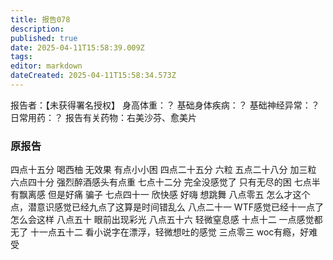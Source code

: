 ```yaml
---
title: 报告078
description: 
published: true
date: 2025-04-11T15:58:39.009Z
tags: 
editor: markdown
dateCreated: 2025-04-11T15:58:34.573Z
---
```


报告者：【未获得署名授权】
身高体重：？
基础身体疾病：？
基础神经异常：？
日常用药：？
报告有关药物：右美沙芬、愈美片

### 原报告
四点十五分 
喝西柚 无效果 有点小小困
四点二十五分
六粒 
五点二十八分 
加三粒
六点四十分
强烈醉酒感头有点重
七点十二分
完全没感觉了 只有无尽的困
七点半
有飘离感 但是好痛 骗子
七点四十一
欣快感 好嗨 想跳舞
八点零五 
怎么才这个点，潜意识感觉已经九点了这算是时间错乱么
八点二十一
WTF感觉已经十一点了怎么会这样
八点五十
眼前出现彩光
八点五十六
轻微窒息感
十点十二 
一点感觉都无了
十一点五十二
看小说字在漂浮，轻微想吐的感觉
三点零三
woc有瘾，好难受
